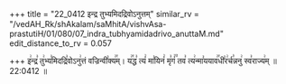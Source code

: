 +++
title = "22_0412 इन्द्र तुभ्यमिदद्रिवोऽनुत्तम्"
similar_rv = "/vedAH_Rk/shAkalam/saMhitA/vishvAsa-prastutiH/01/080/07_indra_tubhyamidadrivo_anuttaM.md"
edit_distance_to_rv = 0.057

+++
इ꣢न्द्र꣣ तु꣢भ्य꣣मिदद्रि꣣वोऽनु꣢त्तं वज्रिन्वी꣣क्य꣢꣯म्। य꣢꣯द्ध꣣ त्यं꣢ मा꣣यिनं꣢ मृ꣣गं꣢꣫ तव꣣ त्य꣢न्मा꣣ययाव꣢꣯धी꣣र꣢र्च꣣न्ननु꣢ स्व꣣राज्य꣢म् ॥ 22:0412 ॥

<div class="js_include " url="/vedAH_Rk/shAkalam/saMhitA/vishvAsa-prastutiH/01/080/07_indra_tubhyamidadrivo_anuttaM.md"  newLevelForH1="2" title="विश्वास-शाकल-प्रस्तुतिः"  > </div>